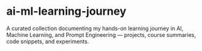 # ai-ml-learning-journey
A curated collection documenting my hands-on learning journey in AI, Machine Learning, and Prompt Engineering — projects, course summaries, code snippets, and experiments.
